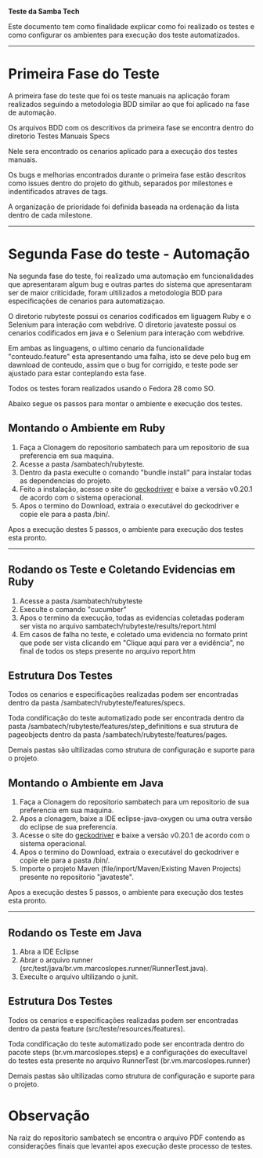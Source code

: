**Teste da Samba Tech**

Este documento tem como finalidade explicar como foi realizado os testes e como configurar os ambientes para execução dos teste automatizados. 

---

# Primeira Fase do Teste

A primeira fase do teste que foi os teste manuais na aplicação foram realizados seguindo a metodologia BDD similar ao que foi aplicado na fase de automação.

Os arquivos BDD com os descritivos da primeira fase se encontra dentro do diretorio Testes Manuais Specs

Nele sera encontrado os cenarios aplicado para a execução dos testes manuais.

Os bugs e melhorias encontrados durante o primeira fase estão descritos como issues dentro do projeto do github, separados por milestones e indentificados atraves de tags.

A organização de prioridade foi definida baseada na ordenação da lista dentro de cada milestone. 

---

# Segunda Fase do teste - Automação

Na segunda fase do teste, foi realizado uma automação em funcionalidades que apresentaram algum bug e outras partes do sistema que apresentaram ser de maior criticidade, foram ultilizados a metodologia BDD para especificações de cenarios para automatizaçao.

O diretorio rubyteste possui os cenarios codificados em liguagem Ruby e o Selenium para interação com webdrive.
O diretorio javateste possui os cenarios codificados em java e o Selenium para interação com webdrive.

Em ambas as linguagens, o ultimo cenario da funcionalidade "conteudo.feature" esta apresentando uma falha, isto se deve pelo bug em dawnload de conteudo, assim que o bug for corrigido, e teste pode ser ajustado para estar conteplando esta fase.

Todos os testes foram realizados usando o Fedora 28 como SO.

Abaixo segue os passos para montar o ambiente e execução dos testes.

## Montando o Ambiente em Ruby

1. Faça a Clonagem do repositorio sambatech para um repositorio de sua preferencia em sua maquina.
2. Acesse a pasta /sambatech/rubyteste.
3. Dentro da pasta execulte o comando "bundle install" para instalar todas as dependencias do projeto.
4. Feito a instalação, acesse o site do [geckodriver](https://github.com/mozilla/geckodriver/releases) e baixe a versão v0.20.1 de acordo com o sistema operacional.
5. Apos o termino do Download, extraia o executável do geckodriver e copie ele para a pasta /bin/.

Apos a execução destes 5 passos, o ambiente para execução dos testes esta pronto.

---

## Rodando os Teste e Coletando Evidencias em Ruby

1. Acesse a pasta /sambatech/rubyteste
2. Execulte o comando "cucumber"
3. Apos o termino da execução, todas as evidencias coletadas poderam ser vista no arquivo sambatech/rubyteste/results/report.html
4. Em casos de falha no teste, e coletado uma evidencia no formato print que pode ser vista clicando em "Clique aqui para ver a evidência", no final de todos os steps presente no arquivo report.htm

## Estrutura Dos Testes

Todos os cenarios e especificações realizadas podem ser encontradas dentro da pasta /sambatech/rubyteste/features/specs.

Toda condificação do teste automatizado pode ser encontrada dentro da pasta /sambatech/rubyteste/features/step_definitions e sua strutura de pageobjects dentro da pasta /sambatech/rubyteste/features/pages.

Demais pastas são ultilizadas como strutura de configuração e suporte para o projeto. 


## Montando o Ambiente em Java

1. Faça a Clonagem do repositorio sambatech para um repositorio de sua preferencia em sua maquina.
2. Apos a clonagem, baixe a IDE eclipse-java-oxygen ou uma outra versão do eclipse de sua preferencia.
3. Acesse o site do [geckodriver](https://github.com/mozilla/geckodriver/releases) e baixe a versão v0.20.1 de acordo com o sistema operacional.
4. Apos o termino do Download, extraia o executável do geckodriver e copie ele para a pasta /bin/. 
5. Importe o projeto Maven (file/inport/Maven/Existing Maven Projects) presente no repositorio "javateste".

Apos a execução destes 5 passos, o ambiente para execução dos testes esta pronto.

---

## Rodando os Teste em Java

1. Abra a IDE Eclipse 
2. Abrar o arquivo runner (src/test/java/br.vm.marcoslopes.runner/RunnerTest.java).
3. Execulte o arquivo ultilizando o junit.

## Estrutura Dos Testes

Todos os cenarios e especificações realizadas podem ser encontradas dentro da pasta feature (src/teste/resources/features).

Toda condificação do teste automatizado pode ser encontrada dentro do pacote steps (br.vm.marcoslopes.steps) e a configurações do execultavel do testes esta presente no arquivo RunnerTest (br.vm.marcoslopes.runner)

Demais pastas são ultilizadas como strutura de configuração e suporte para o projeto. 


# Observação
Na raiz do repositorio sambatech se encontra o arquivo PDF contendo as considerações finais que levantei apos execução deste processo de testes.